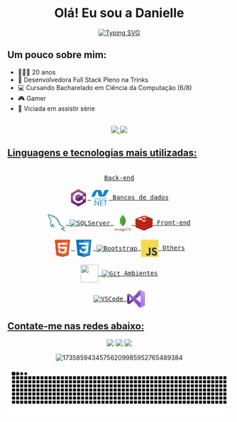 <div align="center">
    <h1>Olá! Eu sou a Danielle</h1>
  <a href="https://git.io/typing-svg">
    <img src="https://readme-typing-svg.demolab.com?font=Fira+Code&weight=500&size=22&pause=1000&color=FF00F6&center=true&vCenter=true&random=false&width=524&lines=%E2%8A%B9+Seja+bem-vindo(a)!+%E2%8A%B9" alt="Typing SVG">
  </a>
</div>

<h2 align="left"> Um pouco sobre mim: </h2>

- 👩🏻‍💻 20 anos
- 💼 Desenvolvedora Full Stack Pleno na Trinks
- 💻 Cursando Bacharelado em Ciência da Computação (6/8)
- 🎮 Gamer
- 🎥 Viciada em assistir série

<br>

<div align="center">
  <a href="https://github.com/daniellebassetto">
  <img height="170em" src="https://github-readme-stats.vercel.app/api?username=daniellebassetto&show_icons=true&theme=dracula&include_all_commits=true&count_private=true"/>
  <img height="170em" src="https://github-readme-stats.vercel.app/api/top-langs/?username=daniellebassetto&layout=compact&langs_count=7&theme=dracula"/>
</div>

<h2 align="left"> Linguagens e tecnologias mais utilizadas:</h2>
<div align="center">
  <div style="display: inline_block"><br>
  <kbd align="center"> 
    <kbd>Back-end</kbd>
    <br/><br/>
    <img align="center" alt="C#" height="40" width="40" src="https://raw.githubusercontent.com/devicons/devicon/master/icons/csharp/csharp-original.svg">
    <img align="center" alt=".NET" height="40" width="40" src="https://github.com/devicons/devicon/blob/master/icons/dot-net/dot-net-plain-wordmark.svg">
  </kbd>
    <kbd align="center"> 
    <kbd>Bancos de dados</kbd>
    <br/><br/>
    <img align="center" alt="MySQL" height="40" width="40" src="https://raw.githubusercontent.com/devicons/devicon/master/icons/mysql/mysql-original.svg">
    <img align="center" alt="SQLServer" height="40" width="40" src="https://cdn.jsdelivr.net/gh/devicons/devicon/icons/microsoftsqlserver/microsoftsqlserver-plain.svg">
    <img align="center" alt="MongoDB" height="40" width="40" src="https://github.com/devicons/devicon/blob/master/icons/mongodb/mongodb-original-wordmark.svg">
    <img align="center" alt="Redis" height="40" width="40" src="https://github.com/devicons/devicon/blob/master/icons/redis/redis-original.svg">
  </kbd>
  <kbd align="center">
    <kbd>Front-end</kbd>
    <br/><br/>
    <img align="center" alt="HTML" height="40" width="40" src="https://raw.githubusercontent.com/devicons/devicon/master/icons/html5/html5-original.svg">
    <img align="center" alt="CSS" height="40" width="40" src="https://raw.githubusercontent.com/devicons/devicon/master/icons/css3/css3-original.svg">
    <img align="center" alt="Bootstrap" height="40" width="40" src="https://cdn.jsdelivr.net/gh/devicons/devicon/icons/bootstrap/bootstrap-original.svg" />
    <img align="center" alt="JavaScript" height="40" width="40" src="https://github.com/devicons/devicon/blob/master/icons/javascript/javascript-original.svg" />
  </kbd>
  <kbd align="center"> 
    <kbd>Others</kbd>
    <br/><br/>
    <img align="center" height="40" width="40" src="https://cdn.jsdelivr.net/gh/devicons/devicon/icons/github/github-original.svg" />
    <img align="center" alt="Git" height="40" width="40" src="https://cdn.jsdelivr.net/gh/devicons/devicon/icons/git/git-plain-wordmark.svg">
  </kbd>
  <kbd align="center"> 
  <kbd>Ambientes</kbd>
    <br/><br/>    
    <img align="center" alt="VSCode" height="40" width="40" src="https://cdn.jsdelivr.net/gh/devicons/devicon/icons/vscode/vscode-original.svg" />
    <img align="center" alt="VisualStudio" height="40" width="40"<img align="center" height="30" width="40" src="https://github.com/devicons/devicon/blob/master/icons/visualstudio/visualstudio-original.svg"/>
  </kbd>
</div>

<h2 align="left"> Contate-me nas redes abaixo: </h2>
<div align="center"> 
  <a href="https://www.instagram.com/_danibassetto/" target="_blank"><img src="https://img.shields.io/badge/-Instagram-%23E4405F?style=for-the-badge&logo=instagram&logoColor=white" target="_blank"></a>
  <a href = "mailto:danibbassetto@hotmail.com"><img src="https://img.shields.io/badge/Microsoft_Outlook-0078D4?style=for-the-badge&logo=microsoft-outlook&logoColor=white" target="_blank"></a>
  <a href="https://www.linkedin.com/in/danielle-barros-bassetto-7a94421a6/" target="_blank"><img src="https://img.shields.io/badge/-LinkedIn-%230077B5?style=for-the-badge&logo=linkedin&logoColor=white" target="_blank"></a> 
</div>

![17358594345756209985952765489384](https://github.com/user-attachments/assets/255ddb5d-8186-4591-a9a0-a81904385e5b)

<picture align="center">
  <source media="(prefers-color-scheme: dark)" srcset="https://raw.githubusercontent.com/DanielleBassetto/DanielleBassetto/output/github-contribution-grid-snake-dark.svg">
  <source media="(prefers-color-scheme: light)" srcset="https://raw.githubusercontent.com/DanielleBassetto/DanielleBassetto/output/github-contribution-grid-snake-dark.svg">
  <img align="center" alt="github contribution grid snake animation" src="https://raw.githubusercontent.com/DanielleBassetto/DanielleBassetto/output/github-contribution-grid-snake.svg">
</picture>
